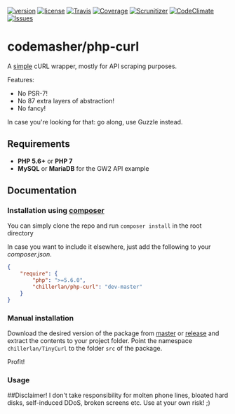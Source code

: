 [![version][packagist-badge]][packagist]
[![license][license-badge]][license]
[![Travis][travis-badge]][travis]
[![Coverage][coverage-badge]][coverage]
[![Scrunitizer][scrutinizer-badge]][scrutinizer]
[![CodeClimate][codeclimate-badge]][codeclimate]
[![Issues][issue-badge]][issues]

[packagist-badge]: https://img.shields.io/packagist/v/chillerlan/php-curl.svg
[packagist]: https://packagist.org/packages/chillerlan/php-curl
[license-badge]: https://img.shields.io/packagist/l/chillerlan/php-curl.svg
[license]: https://github.com/codemasher/php-curl/blob/master/LICENSE
[travis-badge]: https://travis-ci.org/codemasher/php-curl.svg?branch=master
[travis]: https://travis-ci.org/codemasher/php-curl
[coverage-badge]: https://codecov.io/github/codemasher/php-curl/coverage.svg?branch=master
[coverage]: https://codecov.io/github/codemasher/php-curl
[scrutinizer-badge]: https://scrutinizer-ci.com/g/codemasher/php-curl/badges/quality-score.png?b=master
[scrutinizer]: https://scrutinizer-ci.com/g/codemasher/php-curl
[codeclimate-badge]: https://codeclimate.com/github/codemasher/php-curl/badges/gpa.svg
[codeclimate]: https://codeclimate.com/github/codemasher/php-curl
[issue-badge]: https://img.shields.io/github/issues/codemasher/php-curl.svg
[issues]: https://github.com/codemasher/php-curl/issues

# codemasher/php-curl
A [simple](https://twitter.com/andrey_butov/status/654035612513796096) cURL wrapper, mostly for API scraping purposes.

Features:

 - No PSR-7!
 - No 87 extra layers of abstraction!
 - No fancy!
   
In case you're looking for that: go along, use Guzzle instead. 

## Requirements
- **PHP 5.6+** or **PHP 7**
- **MySQL** or **MariaDB** for the GW2 API example

## Documentation
### Installation using [composer](https://getcomposer.org)
You can simply clone the repo and run `composer install` in the root directory

In case you want to include it elsewhere, just add the following to your *composer.json*.
```json
{
	"require": {
		"php": ">=5.6.0",
		"chillerlan/php-curl": "dev-master"
	}
}
```

### Manual installation
Download the desired version of the package from [master](https://github.com/codemasher/php-curl/archive/master.zip) or 
[release](https://github.com/codemasher/php-curl/releases) and extract the contents to your project folder. 
Point the namespace `chillerlan/TinyCurl` to the folder `src` of the package.

Profit!

### Usage

##Disclaimer!
I don't take responsibility for molten phone lines, bloated hard disks, self-induced DDoS, broken screens etc. Use at your own risk! ;)
